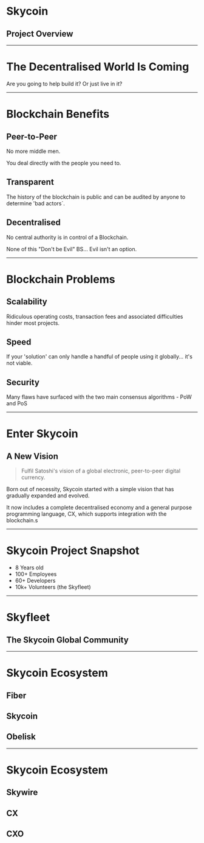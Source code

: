 # Skycoin 
## Project Overview

---

# The Decentralised World Is Coming

Are you going to help build it?
Or just live in it?

---
# Blockchain Benefits

## Peer-to-Peer
No more middle men. 

You deal directly with the people you need to.

## Transparent
The history of the blockchain is public and can be audited by anyone to determine 'bad actors`.

## Decentralised
No central authority is in control of a Blockchain. 

None of this "Don't be Evil" BS...  Evil isn't an option.

---

# Blockchain Problems

## Scalability
Ridiculous operating costs, transaction fees and associated difficulties hinder most projects.

## Speed
If your 'solution' can only handle a handful of people using it globally... it's not viable.

## Security
Many flaws have surfaced with the two main consensus algorithms - PoW and PoS

---
# Enter Skycoin
## A New Vision

> Fulfil Satoshi's vision of a global electronic, peer-to-peer digital currency.

Born out of necessity, Skycoin started with a simple vision that has gradually expanded and evolved. 

It now includes a complete decentralised economy and a general purpose programming language, CX, which supports integration with the blockchain.s

---
# Skycoin Project Snapshot
- 8 Years old
- 100+ Employees
- 60+ Developers
- 10k+ Volunteers (the Skyfleet)

---
# Skyfleet
## The Skycoin Global Community

---
# Skycoin Ecosystem
## Fiber

## Skycoin

## Obelisk

---
# Skycoin Ecosystem
## Skywire

## CX

## CXO


